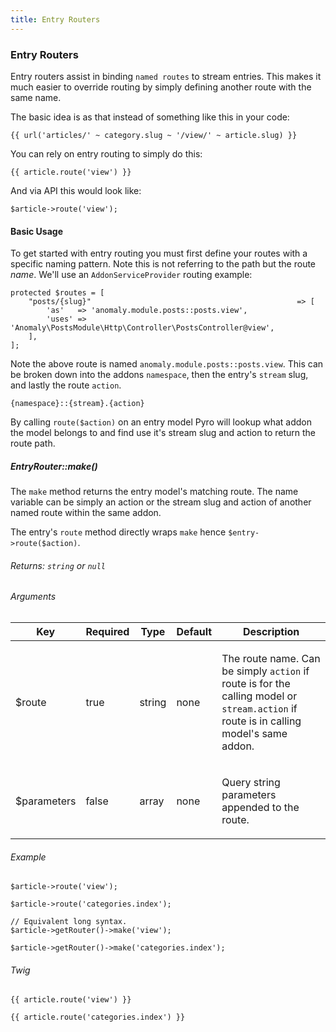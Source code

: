 ```yaml
---
title: Entry Routers
---
```


### Entry Routers

Entry routers assist in binding `named routes` to stream entries. This makes it much easier to override routing by simply defining another route with the same name.

The basic idea is as that instead of something like this in your code:

    {{ url('articles/' ~ category.slug ~ '/view/' ~ article.slug) }}

You can rely on entry routing to simply do this:

    {{ article.route('view') }}

And via API this would look like:

    $article->route('view');

#### Basic Usage

To get started with entry routing you must first define your routes with a specific naming pattern. Note this is not referring to the path but the route _name_. We'll use an `AddonServiceProvider` routing example:

    protected $routes = [
        "posts/{slug}"                                              => [
            'as'   => 'anomaly.module.posts::posts.view',
            'uses' => 'Anomaly\PostsModule\Http\Controller\PostsController@view',
        ],
    ];

Note the above route is named `anomaly.module.posts::posts.view`. This can be broken down into the addons `namespace`, then the entry's `stream` slug, and lastly the route `action`.

    {namespace}::{stream}.{action}

By calling `route($action)` on an entry model Pyro will lookup what addon the model belongs to and find use it's stream slug and action to return the route path.

##### EntryRouter::make()

The `make` method returns the entry model's matching route. The name variable can be simply an action or the stream slug and action of another named route within the same addon.

The entry's `route` method directly wraps `make` hence `$entry->route($action)`.

###### Returns: `string` or `null`

###### Arguments

<table class="table table-bordered table-striped">

<thead>

<tr>

<th>Key</th>

<th>Required</th>

<th>Type</th>

<th>Default</th>

<th>Description</th>

</tr>

</thead>

<tbody>

<tr>

<td>

$route

</td>

<td>

true

</td>

<td>

string

</td>

<td>

none

</td>

<td>

The route name. Can be simply `action` if route is for the calling model or `stream.action` if route is in calling model's same addon.

</td>

</tr>

<tr>

<td>

$parameters

</td>

<td>

false

</td>

<td>

array

</td>

<td>

none

</td>

<td>

Query string parameters appended to the route.

</td>

</tr>

</tbody>

</table>

###### Example

    $article->route('view');

    $article->route('categories.index');

    // Equivalent long syntax.
    $article->getRouter()->make('view');

    $article->getRouter()->make('categories.index');

###### Twig

    {{ article.route('view') }}

    {{ article.route('categories.index') }}
